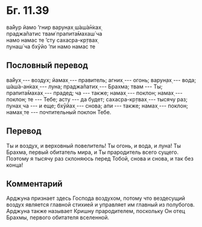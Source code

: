 # Бг. 11.39
ва̄йур йамо ’гнир варун̣ах̣ ш́аш́а̄н̇ках̣<br/>
праджа̄патис твам̇ прапита̄махаш́ ча<br/>
намо намас те ’сту сахасра-кр̣твах̣<br/>
пунаш́ ча бхӯйо ’пи намо намас те
## Пословный перевод

ва̄йух̣ --- воздух; йамах̣ --- правитель; агних̣ --- огонь; варун̣ах̣ ---
вода; ш́аш́а-ан̇ках̣ --- луна; праджа̄патих̣ --- Брахма; твам --- Ты;
прапита̄махах̣ --- прадед; ча --- также; намах̣ --- поклон; намах̣ ---
поклон; те --- Тебе; асту --- да будет; сахасра-кр̣твах̣ --- тысячу раз;
пунах̣ ча --- и еще; бхӯйах̣ --- снова; апи --- также; намах̣ --- поклон;
намах̣ те --- почтительный поклон Тебе.

## Перевод

Ты и воздух, и верховный повелитель! Ты огонь, и вода, и луна! Ты
Брахма, первый обитатель мира, и Ты прародитель всего сущего. Поэтому я
тысячу раз склоняюсь перед Тобой, снова и снова, и так без конца!

## Комментарий

Арджуна признает здесь Господа воздухом, потому что вездесущий воздух
является главной стихией и управляет им главный из полубогов. Арджуна
также называет Кришну прародителем, поскольку Он отец Брахмы, первого
обитателя вселенной.
